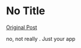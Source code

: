 # No Title

[Original Post](https://discourse.onlinedegree.iitm.ac.in/t/164277/433)

<p>no, not really . Just your app</p>
